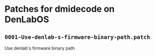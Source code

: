 # Patches for dmidecode on DenLabOS

## `0001-Use-denlab-s-firmware-binary-path.patch`

Use denlab's firmware binary path


